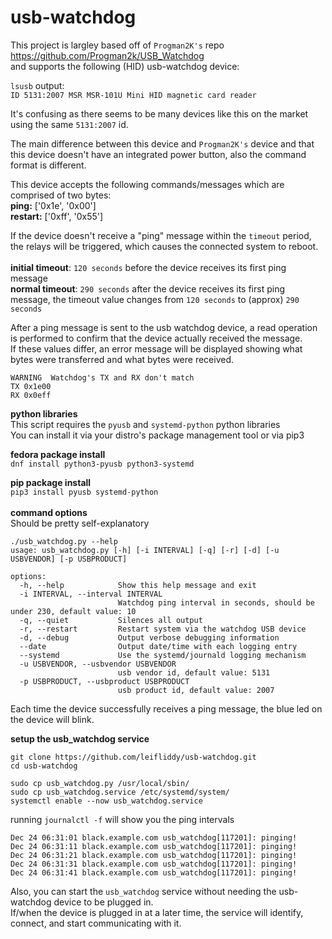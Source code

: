 # usb-watchdog

This project is largley based off of ```Progman2K's``` repo https://github.com/Progman2k/USB_Watchdog   
and supports the following (HID) usb-watchdog device:  

```lsusb``` output:  
```ID 5131:2007 MSR MSR-101U Mini HID magnetic card reader```

It's confusing as there seems to be many devices like this on the market using the same ```5131:2007``` id. 

The main difference between this device and ```Progman2K's``` device and that this device doesn't have an integrated power button, also the command format is different.

This device accepts the following commands/messages which are comprised of two bytes:  
**ping:** ['0x1e', '0x00']  
**restart:** ['0xff', '0x55']

If the device doesn't receive a "ping" message within the ```timeout``` period, the relays will be triggered, which causes the connected system to reboot.   
\
**initial timeout**: ```120 seconds``` before the device receives its first ping message
\
**normal timeout**: ```290 seconds``` after the device receives its first ping message, the timeout value changes from ```120 seconds``` to (approx) ```290 seconds```   

After a ping message is sent to the usb watchdog device, a read operation is performed to confirm that the device actually received the message.  
If these values differ, an error message will be displayed showing what bytes were transferred and what bytes were received. 
```
WARNING  Watchdog's TX and RX don't match
TX 0x1e00
RX 0x0eff
```

**python libraries**  
This script requires the ```pyusb``` and ```systemd-python``` python libraries  
You can install it via your distro's package management tool or via pip3

**fedora package install**  
```dnf install python3-pyusb python3-systemd```

**pip package install**  
```pip3 install pyusb systemd-python```   
\
**command options**  
Should be pretty self-explanatory  

```
./usb_watchdog.py --help
usage: usb_watchdog.py [-h] [-i INTERVAL] [-q] [-r] [-d] [-u USBVENDOR] [-p USBPRODUCT]

options:
  -h, --help            Show this help message and exit
  -i INTERVAL, --interval INTERVAL
                        Watchdog ping interval in seconds, should be under 230, default value: 10
  -q, --quiet           Silences all output
  -r, --restart         Restart system via the watchdog USB device
  -d, --debug           Output verbose debugging information
  --date                Output date/time with each logging entry
  --systemd             Use the systemd/journald logging mechanism
  -u USBVENDOR, --usbvendor USBVENDOR
                        usb vendor id, default value: 5131
  -p USBPRODUCT, --usbproduct USBPRODUCT
                        usb product id, default value: 2007
```

Each time the device successfully receives a ping message, the blue led on the device will blink.


**setup the usb_watchdog service**  
```
git clone https://github.com/leifliddy/usb-watchdog.git
cd usb-watchdog

sudo cp usb_watchdog.py /usr/local/sbin/
sudo cp usb_watchdog.service /etc/systemd/system/
systemctl enable --now usb_watchdog.service
```

running ```journalctl -f``` will show you the ping intervals
```
Dec 24 06:31:01 black.example.com usb_watchdog[117201]: pinging!
Dec 24 06:31:11 black.example.com usb_watchdog[117201]: pinging!
Dec 24 06:31:21 black.example.com usb_watchdog[117201]: pinging!
Dec 24 06:31:31 black.example.com usb_watchdog[117201]: pinging!
Dec 24 06:31:41 black.example.com usb_watchdog[117201]: pinging!
```

Also, you can start the ```usb_watchdog``` service without needing the usb-watchdog device to be plugged in.  
If/when the device is plugged in at a later time, the service will identify, connect, and start communicating with it.
